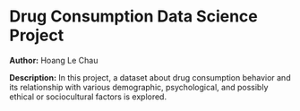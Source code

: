 # **Drug Consumption Data Science Project**

**Author:** Hoang Le Chau

**Description:** In this project, a dataset about drug consumption behavior and its relationship with various demographic, psychological, and possibly ethical or sociocultural factors is explored.
